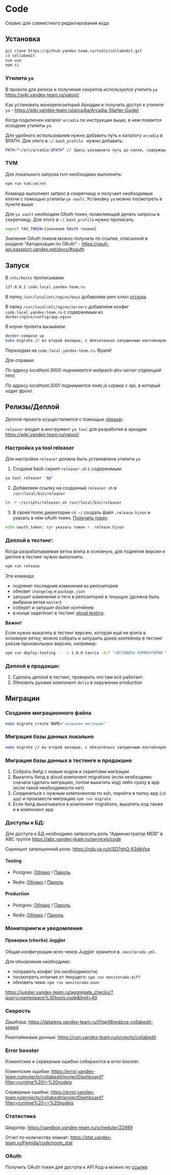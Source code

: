 # Code

Сервис для совместного редактирования кода

## Установка
```bash
git clone https://github.yandex-team.ru/tools/collabedit.git
cd collabedit
nvm use
npm ci
```

### Утилита `ya`

В проекте для релиза и получения секретов используется утилита `ya` https://wiki.yandex-team.ru/yatool/

Как установить монорепозиторий Аркадии и получить доступ к утилите `ya` - https://wiki.yandex-team.ru/arcadia/Arcadia-Starter-Guide/

Когда подключен каталог `arcadia` по инструкции выше, в нем появится исходник утилиты `ya`.

Для удобного использования нужно добавить путь к каталогу `arcadia` в $PATH. Для этого в `~/.bash_profile ` нужно добавить:
```bash
PATH=“~/arc/arcadia:$PATH” // Здесь указываете путь до папки, содержащей каталог arcadia
```

### TVM
Для локального запуска tvm необходимо выполнить:
```bash
npm run tvm:secret
```
Команда выполняет запрос в секретницу и получает необходимые ключи с помощью утилиты `ya vault`. Установку `ya` можно посмотреть в пункте выше

Для `ya vault` необходим OAuth токен, позволяющий делать запросы в секретницу. Для этого в `~/.bash_profile` нужно прописать:

```bash
export YAV_TOKEN={значение OAuth токена}
```

Значение OAuth токена можно получить по ссылке, описанной в разделе "Авторизация по OAuth" - https://vault-api.passport.yandex.net/docs/#oauth


## Запуск
В `/etc/hosts` прописываем

```bash
127.0.0.1 code.local.yandex-team.ru
```

В папку `/usr/local/etc/nginx/keys` добавляем pem ключ [отсюда](https://yav.yandex-team.ru/secret/sec-01f06y0x9j65pwpmjzcwjgtac6/explore/version/ver-01f06y0x9vnqg804aw0g9yh82g)

В папку `/usr/local/etc/nginx/servers` добавляем конфиг `code.local.yandex-team.ru` с содержимым из `docker/nginx/config/app.nginx`

В корне проекта вызываем:

```bash
docker-compose up
make migrate // во второй вкладке, с обязательно запущенным контейнером app_1
```

Переходим на `code.local.yandex-team.ru`. Вуаля!

Для справки:

_По адресу localhost:3000 поднимается webpack-dev-server отдающий html._

_По адресу localhost:3001 поднимается node.js сервер с api, в который ходит фронт._

## Релизы/Деплой
Деплой проекта осуществляется с помощью [releaser](https://a.yandex-team.ru/arc/trunk/arcadia/library/python/releaser).

`releaser` входит в инструмент `ya tool` для разработки в аркадии https://wiki.yandex-team.ru/yatool/

### Настройка ya tool releaser

Для настройки `releaser` должна быть установлена утилита `ya`

1. Создаем bash скрипт `releaser.sh` с содержимым:
```bash
ya tool releaser "$@"
```

2. Добавляем ссылку на созданный `releaser.sh` в `/usr/local/bin/releaser`
```bash
ln -P ~/scripts/releaser.sh /usr/local/bin/releaser
```

3. В своей home директории `cd ~/` создать файл `.release.hjson` и указать в нём oAuth токен. [Получить токен](https://oauth.yandex-team.ru/authorize?response_type=token&client_id=69bfc53a5e7144c281ccf88ca7e98598).
```bash
echo oauth_token: тут указать токен > .release.hjson
```

### Деплой в тестинг:
Когда разрабатываемая ветка влита в основную, для поднятия версии и деплоя в тестинг
нужно выполнить:
```bash
npm run release
```

Эта команда:
- подтянет последние изменения из репозиторий
- обновит `changelog` и `package.json`
- запушит изменения и теги в репозиторий в текущую (должна быть выбрана ветка `master`)
- соберёт и запушит docker контейнер
- в конце задеплоит в тестинг [qloud testing](https://qloud-ext.yandex-team.ru/projects/tools/collabedit/testing).

**Важно!**

Если нужно выкатить в тестинг версию, которая ещё не влита в основную ветку, можно собрать и запушить докер контейнер в тестинг указав произвольную версию, например:
```bash
npm run deploy:testing -- -v 1.0.0-tavria -dcf "<ВСТАВИТЬ КОММЕНТАРИЙ ЧТО СДЕЛАНО>"
```

### Деплой в продакшн:
1. Сделать деплой в тестинг, проверить что там всё работает.
2. Обновить руками компонент `delta` в окружении production

## Миграции
### Cоздание миграционного файла
```bash
make migrate_create NAME="название миграции"
```
### Миграция базы данных локально
```bash
make migrate // во второй вкладке, с обязательно запущенным контейнером app_1
```
### Миграция базы данных в тестинге и продакшне
1) Собрать билд с новым кодом и скриптами миграции
2) Выкатить билд в qloud компонент migrations (eсли необходимо сначала сделать миграцию, потом выкатить код) либо сразу в app (если такой необходимости нет)
3) Соединиться с нужным компонентом по ssh, перейти в папку app (```cd app```) и произвести миграцию ```npm run migrate```
4) Если билд выкатывался в компонент migrations, выкатить код также и в компонент app

### Доступы к БД:

Для доступа к БД необходимо запросить роль "Администратор MDB" в ABC группе https://abc.yandex-team.ru/services/code

Скриншот запрошенной роли: https://nda.ya.ru/t/SD7ghQ-X3dbVsq

#### Testing

- Postgres: [Облако](https://yc.yandex-team.ru/folders/fooqopdkjgj0onu47m3f/managed-postgresql/cluster/271cc971-cb4e-4937-80d0-2602262e37d4) / [Пароль](https://yav.yandex-team.ru/secret/sec-01dzxsjqpepkjrkpgfn3b17zap)

- Redis: [Облако](https://yc.yandex-team.ru/folders/fooqopdkjgj0onu47m3f/managed-redis/cluster/mdb3i81tlrqadjfutnve) / [Пароль](https://yav.yandex-team.ru/secret/sec-01e4zqm2cqc3h66zehhgk5kwbq)


#### Production

- Postgres: [Облако](https://yc.yandex-team.ru/folders/fooqopdkjgj0onu47m3f/managed-postgresql/cluster/3c2e0645-edee-4704-8cfd-6fe2e3162e74) / [Пароль](https://yav.yandex-team.ru/secret/sec-01dzxsvzcppbcjbrvq8x4qh5mt)

- Redis: [Облако](https://yc.yandex-team.ru/folders/fooqopdkjgj0onu47m3f/managed-redis/cluster/mdb2m4tvoij0tmo6eme7) / [Пароль](https://yav.yandex-team.ru/secret/sec-01e4zr6dvaym4h18ycfnh6g382)

### Мониторинги и уведомления

#### Проверки (checks) Juggler

Общая конфигурация всех чеков Juggler хранится в `.monitorado.yml`.

Для обновления необходимо:
* поправить конфиг (по необходимости)
* посмотреть отличие от текущего: `npm run monitorado:diff`
* обновить чеки: `npm run monitorado:exec`

https://juggler.yandex-team.ru/aggregate_checks/?query=namespace%3Dtools.code&limit=40


### Скорость

Дашборд: https://datalens.yandex-team.ru/lt1gp48ovdzog-collabedit-speed

Риалтаймовые данные: https://rum.yandex-team.ru/projects/collabedit

### Error booster
Клиентские и серверные ошибки собираются в error booster.

Клиентские ошибки: https://error.yandex-team.ru/projects/collabedit/projectDashboard?filter=runtime%20!=%20nodejs

Серверные ошибки: https://error.yandex-team.ru/projects/collabedit/projectDashboard?filter=runtime%20==%20nodejs

### Статистика
Шедулер: https://sandbox.yandex-team.ru/scheduler/22989

Отчет по количеству комнат: https://stat.yandex-team.ru/Femida/code/room_stat

### OAuth
Получить OAuth токен для доступа к API Код-а можно по [ссылке](https://oauth.yandex-team.ru/authorize?response_type=token&client_id=d5942d640d814d888cd4b9b0cb342f9a)
